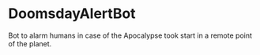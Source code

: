 # DoomsdayAlertBot
Bot to alarm humans in case of the Apocalypse took start in a remote point of the planet.  
